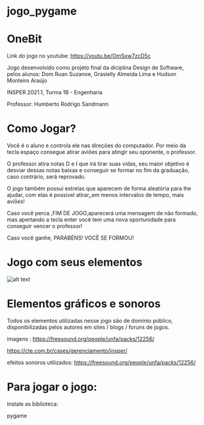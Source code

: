 # jogo_pygame

# OneBit
Link do jogo no youtube: https://youtu.be/OmSxw7zcD5c

Jogo desenvolvido como projeto final da diciplina Design de Software, pelos alunos: Dom Ruan Suzanoe, Grasielly Almeida Lima e Hudson Monteiro Araújo

INSPER 2021.1, Turma 1B - Engenharia

Professor: Humberto Rodrigo Sandmann

# Como Jogar?
Você é o aluno e controla ele nas direções do computador. Por meio da tecla espaço consegue atirar aviões para atingir seu oponente, o professor.

O professor atira notas D e I que irá tirar suas vidas, seu maior objetivo é desviar dessas notas baixas e conseguir se formar no fim da graduação, caso contrário, será reprovado.

O jogo também possui estrelas que aparecem de forma aleatória para lhe ajudar, com elas é possivel atirar,,em menos intervalos de tempo, mais aviões!

Caso você perca ,FIM DE JOGO,aparecerá uma mensagem de não formado, mas apertando a tecla enter você tem uma nova oportunidade para conseguir vencer o professor!

Caso você ganhe, PARABÉNS! VOCÊ SE FORMOU!

# Jogo com seus elementos 

![alt text](https://github.com/HudsonMA98/jogo_pygame/blob/main/recursos/imagens/tela_jogo.png?raw=true)


# Elementos gráficos e sonoros
Todos os elementos utilizadas nesse jogo são de domínio público, disponibilizadas pelos autores em sites / blogs / foruns de jogos.

imagens : https://freesound.org/people/unfa/packs/12256/ 

https://cte.com.br/cases/gerenciamento/insper/


efeitos sonoros utilizados: https://freesound.org/people/unfa/packs/12256/

# Para jogar o jogo:
Instale as biblioteca:

pygame






